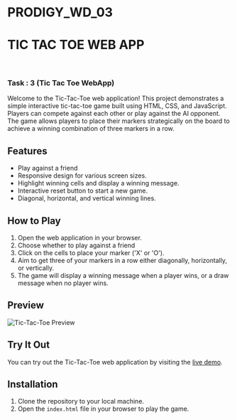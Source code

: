 # PRODIGY_WD_03

# TIC TAC TOE WEB APP
<br/>

### Task : 3 (Tic Tac Toe WebApp)

Welcome to the Tic-Tac-Toe web application! This project demonstrates a simple interactive tic-tac-toe game built using HTML, CSS, and JavaScript. Players can compete against each other or play against the AI opponent. The game allows players to place their markers strategically on the board to achieve a winning combination of three markers in a row.

## Features

- Play against a friend 
- Responsive design for various screen sizes.
- Highlight winning cells and display a winning message.
- Interactive reset button to start a new game.
- Diagonal, horizontal, and vertical winning lines.

## How to Play

1. Open the web application in your browser.
2. Choose whether to play against a friend
3. Click on the cells to place your marker ('X' or 'O').
4. Aim to get three of your markers in a row either diagonally, horizontally, or vertically.
5. The game will display a winning message when a player wins, or a draw message when no player wins.

## Preview
![Tic-Tac-Toe Preview](https://github.com/THARUNESHWAR-369/PRODIGY_WD_03/assets/84437531/cff04aa5-910f-4827-861e-b05b1a81cd21)

## Try It Out

You can try out the Tic-Tac-Toe web application by visiting the [live demo](https://tic-tac-toe-eta-nine.vercel.app/
).

## Installation

1. Clone the repository to your local machine.
2. Open the `index.html` file in your browser to play the game.

